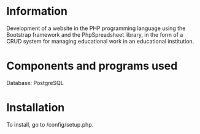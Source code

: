 # Information
Development of a website in the PHP programming language using the Bootstrap framework and the PhpSpreadsheet library, in the form of a CRUD system for managing educational work in an educational institution.

# Components and programs used
Database: PostgreSQL

# Installation
To install, go to /config/setup.php.
